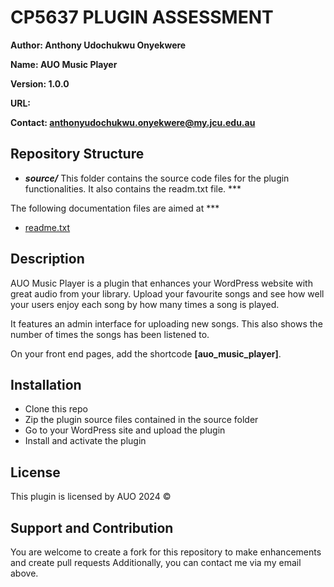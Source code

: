 # CP5637 PLUGIN ASSESSMENT

**Author: Anthony Udochukwu Onyekwere**

**Name: AUO Music Player**

**Version: 1.0.0**

**URL:**

**Contact: anthonyudochukwu.onyekwere@my.jcu.edu.au**

## Repository Structure
* ***source/*** This folder contains the source code files for the plugin functionalities. It also contains the readm.txt file. ***

The following documentation files are aimed at ***
* [readme.txt](source/readme.txt)

## Description
AUO Music Player is a plugin that enhances your WordPress website with great audio from your library. Upload your favourite songs and see how well your users enjoy each song by how many times a song is played.

It features an admin interface for uploading new songs. This also shows the number of times the songs has been listened to.

On your front end pages, add the shortcode **[auo_music_player]**.

## Installation
* Clone this repo
* Zip the plugin source files contained in the source folder
* Go to your WordPress site and upload the plugin
* Install and activate the plugin

## License
This plugin is licensed by AUO 2024 © 

## Support and Contribution
You are welcome to create a fork for this repository to make enhancements and create pull requests Additionally, you can contact me via my email above. 

    


